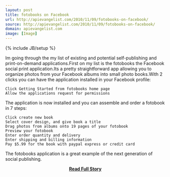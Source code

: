 ```yaml
---
layout: post
title: fotobooks on Facebook
url: http://apievangelist.com/2010/11/09/fotobooks-on-facebook/
source: http://apievangelist.com/2010/11/09/fotobooks-on-facebook/
domain: apievangelist.com
image: [Image]
---
```

{% include JB/setup %}<p>Im going through the my list of existing and potential self-publishing and print-on-demand applications.First on my list is the fotobooks the Facebook social print application.Its a pretty straightforward app allowing you to organize photos from your Facebook albums into small photo books.With 2 clicks you can have the application installed in your Facebook profile:

	Click Getting Started from fotobooks home page
	Allow the applications request for permissions

The application is now installed and you can assemble and order a fotobook in 7 steps:

	Click create new book
	Select cover design, and give book a title
	Drag photos from albums onto 19 pages of your fotobook
	Preview your fotobook
	Enter order quantity and delivery
	Enter shipping and billing information
	Pay $5.99 for the book with paypal express or credit card

The fotobooks application is a great example of the next generation of social publishing.</p>
<center><p><a href="http://apievangelist.com/2010/11/09/fotobooks-on-facebook/" style='padding:25px; font-sze:18px; font-weight: bold;'>Read Full Story</a></p></center>
